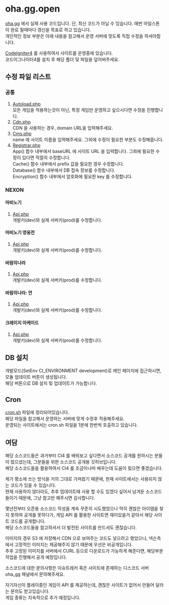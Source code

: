# oha.gg.open
[oha.gg](https://oha.gg) 에서 실제 사용 코드입니다. 단, 최신 코드가 아닐 수 있습니다. 매번 마일스톤이 완료 될때마다 갱신을 목표로 하고 있습니다.  
개인적인 정보 부분은 아래 내용을 참고해서 운영 서버에 맞도록 직접 수정을 하셔야합니다.  

[CodeIgniter4](https://github.com/codeigniter4/CodeIgniter4) 를 사용하여서 사이트를 운영중에 있습니다.  
코드이그나이터4를 설치 후 해당 폴더 및 파일을 덮어써주세요.  

## 수정 파일 리스트
### 공통
1. [Autoload.php](app/Config/Autoload.php)  
   모든 게임을 적용하는것이 아닌, 특정 게임만 운영하고 싶으시다면 수정을 진행합니다.
2. [Cdn.php](modules/Core/Config/Cdn.php)  
   CDN 을 사용하는 경우, domain URL을 입력해주세요.
3. [Cms.php](modules/Core/Config/Cms.php)  
   name 에 사이트 이름을 입력해주세요. 그외에 수정이 필요한 부분도 수정해줍니다.
4. [Registrar.php](modules/Core/Config/Registrar.php)  
   App() 함수 내부에서 baseURL 에 사이트 URL 을 입력합니다. 그외에 필요한 수정이 있다면 적절히 수정합니다.  
   Cache() 함수 내부에서 prefix 값을 필요한 경우 수정합니다.  
   Database() 함수 내부에서 DB 접속 정보를 수정합니다.  
   Encryption() 함수 내부에서 암호화에 필요한 key 를 수정합니다.  

### NEXON
#### 마비노기
1. [Api.php](modules/Nexon/Mabinogi/Config/Api.php)  
   개발키(dev)와 실제 서버키(prod)를 수정합니다.  

#### 마비노기 영웅전
1. [Api.php](modules/Nexon/MabinogiHeroes/Config/Api.php)  
   개발키(dev)와 실제 서버키(prod)를 수정합니다.  

#### 바람의나라
1. [Api.php](modules/Nexon/Baram/Config/Api.php)  
   개발키(dev)와 실제 서버키(prod)를 수정합니다.  

#### 바람의나라: 연
1. [Api.php](modules/Nexon/BaramY/Config/Api.php)  
   개발키(dev)와 실제 서버키(prod)를 수정합니다.

#### 크레이지 아케이드
1. [Api.php](modules/Nexon/CrazyArcade/Config/Api.php)  
   개발키(dev)와 실제 서버키(prod)를 수정합니다.  

## DB 설치
개발모드(SetEnv CI_ENVIRONMENT development)로 메인 페이지에 접근하시면, 모듈 업데이트 버튼이 생성됩니다.  
해당 버튼으로 DB 설치 및 업데이트가 가능합니다.  

## Cron
[cron.sh](cron.sh) 파일에 정리되어있습니다.  
해당 파일을 참고해서 운영하는 서버에 맞게 수정후 적용해주세요.  
운영되는 사이트에서는 cron.sh 파일을 1분에 한번씩 호출하고 있습니다.  

## 여담
해당 소스코드들은 과거부터 CI4 를 배워보고 싶다면서 소스코드 공개를 원하시는 분들이 많으셨는데, 그분들을 위한 소스코드 공개용 깃허브입니다.  
해당 소스코드들을 활용하여서 CI4 를 조금이나마 배우는데 도움이 됬으면 좋겠습니다.  

제가 평소에 쓰는 방식을 거의 그대로 가져왔기 때문에, 현재 사이트에서는 사용되지 않는 코드가 있을 수 있습니다.  
현재 사용하지 않더라도, 추후 업데이트때 사용 할 수도 있겠다 싶어서 남겨둔 소스코드들이기 때문에, 그냥 참고만 해주시면 감사합니다.  

몇년전부터 오픈용 소스코드 작성을 계속 꾸준히 시도했었으나 딱히 괜찮은 아이템을 찾지 못하여 공개를 못하다가, 게임 API 를 활용한 사이트면 재미있을거 같아서 해당 사이트 코드를 공개합니다.  
해당 소스코드들을 참고하셔서 더 발전된 사이트를 만드셔도 괜찮습니다.  

이미지의 경우 S3 에 저장해서 CDN 으로 보여주는 코드도 넣으려고 했었으나, 넥슨측에서 고정적인 이미지는 제공해주지 않기 때문에 우선은 비공개입니다.  
추후 고정된 이미지를 서버에서 CURL 등으로 다운로드가 가능하게 해준다면, 해당부분 작업을 진행해서 공개 예정입니다.  

소스코드에 대한 문의사항은 이슈트레커 혹은 사이트에 존재하는 디스코드 서버 oha_gg 채널에서 문의해주세요.  

자기자신이 플레이중인 게임이 API 를 제공하는데, 괜찮은 사이트가 없어서 만들어 달라는 문의도 받고있습니다.  
게임 종류는 지속적으로 추가 예정입니다.  

